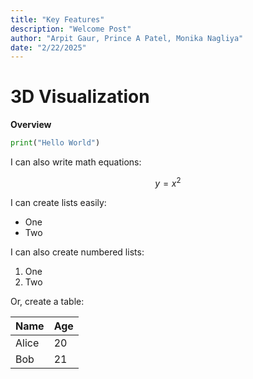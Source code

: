 ```yaml
---
title: "Key Features"
description: "Welcome Post"
author: "Arpit Gaur, Prince A Patel, Monika Nagliya"
date: "2/22/2025"
---
```



# 3D Visualization

**Overview**



```python
print("Hello World")
```

I can also write math equations:

$$
y = x^2
$$


I can create lists easily:

- One
- Two

I can also create numbered lists:

1. One
2. Two


Or, create a table:

| Name  | Age |
|-------|-----|
| Alice | 20  |
| Bob   | 21  |

